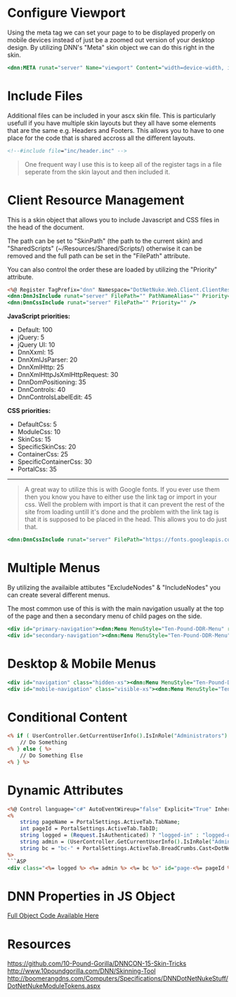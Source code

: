
# Configure Viewport #

Using the meta tag we can set your page to to be displayed properly on mobile devices instead of just be a zoomed out version of your desktop design. By utilizing DNN's "Meta" skin object we can do this right in the skin.

```ASP
<dnn:META runat="server" Name="viewport" Content="width=device-width, initial-scale=1.0, maximum-scale=1.0, user-scalable=0" />
```





# Include Files #

Additional files can be included in your ascx skin file. This is particularly usefull if you have multiple skin layouts but they all have some elements that are the same e.g. Headers and Footers. This allows you to have to one place for the code that is shared accross all the different layouts.

```ASP
<!--#include file="inc/header.inc" -->

```

> One frequent way I use this is to keep all of the register tags in a file seperate from the skin layout and then included it.






# Client Resource Management #

This is a skin object that allows you to include Javascript and CSS files in the head of the document.

The path can be set to "SkinPath" (the path to the current skin) and "SharedScripts" (~/Resources/Shared/Scripts/) otherwise it can be removed and the full path can be set in the "FilePath" attribute.

You can also control the order these are loaded by utilizing the "Priority" attribute.

```ASP
<%@ Register TagPrefix="dnn" Namespace="DotNetNuke.Web.Client.ClientResourceManagement" Assembly="DotNetNuke.Web.Client" %>
<dnn:DnnJsInclude runat="server" FilePath="" PathNameAlias="" Priority="" />
<dnn:DnnCssInclude runat="server" FilePath="" Priority="" />
```

**JavaScript priorities:**
- Default: 100
- jQuery: 5
- jQuery UI: 10
- DnnXxml: 15
- DnnXmlJsParser: 20
- DnnXmlHttp: 25
- DnnXmlHttpJsXmlHttpRequest: 30
- DnnDomPositioning: 35
- DnnControls: 40
- DnnControlsLabelEdit: 45

**CSS priorities:**
- DefaultCss: 5
- ModuleCss: 10
- SkinCss: 15
- SpecificSkinCss: 20
- ContainerCss: 25
- SpecificContainerCss: 30
- PortalCss: 35

---
 > A great way to utilize this is with Google fonts. If you ever use them then you know you have to either use the link tag or import in your css. Well the problem with import is that it can prevent the rest of the site from loading untill it's done and the problem with the link tag is that it is supposed to be placed in the head. This allows you to do just that.

```ASP
<dnn:DnnCssInclude runat="server" FilePath="https://fonts.googleapis.com/css?family=Open+Sans:400,300,300italic,400italic,600,600italic,700,700italic,800,800italic|Libre+Baskerville:400,400italic,700" />
```






# Multiple Menus #

By utilizing the availaible attibutes "ExcludeNodes" & "IncludeNodes" you can create several different menus.

The most common use of this is with the main navigation usually at the top of the page and then a secondary menu of child pages on the side.

```ASP
<div id="primary-navigation"><dnn:Menu MenuStyle="Ten-Pound-DDR-Menu" runat="server" NodeSelector="*,0,5" ExcludeNodes="123,124,125,126,127"></dnn:MENU></div>
<div id="secondary-navigation"><dnn:Menu MenuStyle="Ten-Pound-DDR-Menu" runat="server" NodeSelector="*,0,5" IncludeNodes="123,124,125,126,127"></dnn:MENU></div>
```






# Desktop & Mobile Menus #

```ASP
<div id="navigation" class="hidden-xs"><dnn:Menu MenuStyle="Ten-Pound-DDR-Menu" runat="server" NodeSelector="*,0,5"></dnn:MENU></div>
<div id="mobile-navigation" class="visible-xs"><dnn:Menu MenuStyle="Ten-Pound-DDR-Menu-Mobile" runat="server" NodeSelector="*,0,5"></dnn:MENU></div>
```






# Conditional Content #

```ASP
<% if ( UserController.GetCurrentUserInfo().IsInRole("Administrators") ) { %>
	// Do Something
<% } else { %>
	// Do Something Else
<% } %>
```






# Dynamic Attributes #
```ASP
<%@ Control language="c#" AutoEventWireup="false" Explicit="True" Inherits="DotNetNuke.UI.Skins.Skin" %>
<%
	string pageName = PortalSettings.ActiveTab.TabName;
	int pageId = PortalSettings.ActiveTab.TabID;
	string logged = (Request.IsAuthenticated) ? "logged-in" : "logged-out";
	string admin = (UserController.GetCurrentUserInfo().IsInRole("Administrators")) ? "admin" : "";
	string bc = "bc-" + PortalSettings.ActiveTab.BreadCrumbs.Cast<DotNetNuke.Entities.Tabs.TabInfo>().First().TabID;
%>
```ASP
<div class="<%= logged %> <%= admin %> <%= bc %>" id="page-<%= pageId %>" data-name="<%= pageName %>">...</div>
```






# DNN Properties in JS Object #
[Full Object Code Available Here](https://github.com/10-Pound-Gorilla/DotNetNuke-Site-Properties-JS-Object)






# Resources #
https://github.com/10-Pound-Gorilla/DNNCON-15-Skin-Tricks
http://www.10poundgorilla.com/DNN/Skinning-Tool
http://boomerangdns.com/Computers/Specifications/DNNDotNetNukeStuff/DotNetNukeModuleTokens.aspx
